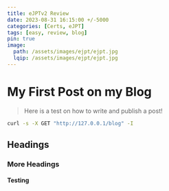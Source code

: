 ```yaml
---
title: eJPTv2 Review
date: 2023-08-31 16:15:00 +/-5000
categories: [Certs, eJPT]
tags: [easy, review, blog]
pin: true
image:
  path: /assets/images/ejpt/ejpt.jpg
  lqip: /assets/images/ejpt/ejpt.jpg
---
```


# My First Post on my Blog

> Here is a test on how to write and publish a post!

```bash
curl -s -X GET "http://127.0.0.1/blog" -I
```

## Headings

### More Headings

#### Testing
